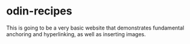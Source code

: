 # odin-recipes
This is going to be a very basic website that demonstrates fundamental anchoring and hyperlinking, as well as inserting images.